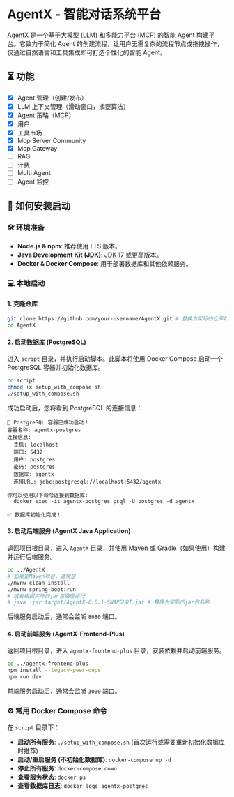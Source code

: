  

# AgentX - 智能对话系统平台

[](https://opensource.org/licenses/MIT)

AgentX 是一个基于大模型 (LLM) 和多能力平台 (MCP) 的智能 Agent 构建平台。它致力于简化 Agent 的创建流程，让用户无需复杂的流程节点或拖拽操作，仅通过自然语言和工具集成即可打造个性化的智能 Agent。


## ⏳ 功能
 - [x] Agent 管理（创建/发布）
 - [x] LLM 上下文管理（滑动窗口，摘要算法）
 - [x] Agent 策略（MCP）
 - [x] 用户
 - [x] 工具市场
 - [x] Mcp Server Community
 - [x] Mcp Gateway
 - [ ] RAG
 - [ ] 计费
 - [ ] Multi Agent
 - [ ] Agent 监控

## 🚀 如何安装启动

### 🛠️ 环境准备

  * **Node.js & npm**: 推荐使用 LTS 版本。
  * **Java Development Kit (JDK)**: JDK 17 或更高版本。
  * **Docker & Docker Compose**: 用于部署数据库和其他依赖服务。

### 💻 本地启动

#### 1\. 克隆仓库

```bash
git clone https://github.com/your-username/AgentX.git # 替换为实际的仓库地址
cd AgentX
```

#### 2\. 启动数据库 (PostgreSQL)

进入 `script` 目录，并执行启动脚本。此脚本将使用 Docker Compose 启动一个 PostgreSQL 容器并初始化数据库。

```bash
cd script
chmod +x setup_with_compose.sh
./setup_with_compose.sh
```

成功启动后，您将看到 PostgreSQL 的连接信息：

```
🎉 PostgreSQL 容器已成功启动！
容器名称: agentx-postgres
连接信息:
  主机: localhost
  端口: 5432
  用户: postgres
  密码: postgres
  数据库: agentx
  连接URL: jdbc:postgresql://localhost:5432/agentx

你可以使用以下命令连接到数据库:
  docker exec -it agentx-postgres psql -U postgres -d agentx

✅ 数据库初始化完成！
```

#### 3\. 启动后端服务 (AgentX Java Application)

返回项目根目录，进入 `AgentX` 目录，并使用 Maven 或 Gradle（如果使用）构建并运行后端服务。

```bash
cd ../AgentX
# 如果是Maven项目，通常是
./mvnw clean install
./mvnw spring-boot:run
# 或者根据实际的jar包路径运行
# java -jar target/AgentX-0.0.1-SNAPSHOT.jar # 替换为实际的jar包名称
```

后端服务启动后，通常会监听 `8080` 端口。

#### 4\. 启动前端服务 (AgentX-Frontend-Plus)

返回项目根目录，进入 `agentx-frontend-plus` 目录，安装依赖并启动前端服务。

```bash
cd ../agentx-frontend-plus
npm install --legacy-peer-deps
npm run dev
```

前端服务启动后，通常会监听 `3000` 端口。

### ⚙️ 常用 Docker Compose 命令

在 `script` 目录下：

  * **启动所有服务**: `./setup_with_compose.sh` (首次运行或需要重新初始化数据库时推荐)
  * **启动/重启服务 (不初始化数据库)**: `docker-compose up -d`
  * **停止所有服务**: `docker-compose down`
  * **查看服务状态**: `docker ps`
  * **查看数据库日志**: `docker logs agentx-postgres`

